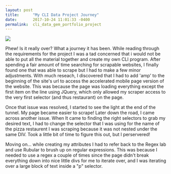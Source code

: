 ```yaml
---
layout: post
title:      "My CLI Data Project Journey"
date:       2017-10-24 11:01:33 -0400
permalink:  cli_data_gem_portfolio_project
---
```


![](https://i.pinimg.com/originals/a2/9a/bc/a29abc6432badfba5106344c11c88029.jpg)

Phew! Is it really over? What a journey it has been. While reading through the requirements for the project I was a tad concerned that i would not be able to put all the material together and create my own CLI program. After spending a fair amount of time searching for scrapable websites, I finally found one that was able to scrape but I had to make a few minor adjustments. With much reseach, I discovered that I had to add 'amp' to the beginning of the site's url to access the accelerated mobile page version of the website. This was because the page was loading everything except the first item on the line using JQuery, which only allowed my scraper access to the very first selector (and thus restaurant) on the page.

Once that issue was resolved, I started to see the light at the end of the tunnel. My page became easier to scrape! Later down the road, I came across another issue. When It came to finding the right selectors to grab my desired text, I had to change the selector that I was using for the name of the pizza restaurent I was scraping because it was not nested under the same DIV. Took a little bit of time to figure this out, but I perservered! 

Moving on... while creating my attributes I had to refer back to the Regex lab and use Rubular to brush up on regular expressions. This was because I needed to use a regex a couple of times since the page didn't break everything down into nice little divs for me to iterate over, and I was iterating over a large block of text inside a "p" selector. 





